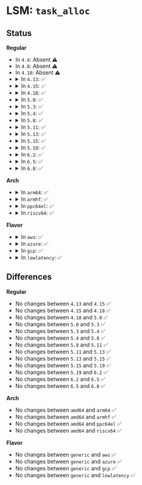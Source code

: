 # LSM: <code>task_alloc</code>

## Status
<b>Regular</b>
<ul>
<li>
In <code>4.4</code>: Absent ⚠️
</li>
<li>
In <code>4.8</code>: Absent ⚠️
</li>
<li>
In <code>4.10</code>: Absent ⚠️
</li>
<li>
<details>
<summary>In <code>4.13</code>: ✅</summary>

```c
int security_task_alloc(struct task_struct *task, long unsigned int clone_flags);
```
</details>
</li>
<li>
<details>
<summary>In <code>4.15</code>: ✅</summary>

```c
int security_task_alloc(struct task_struct *task, long unsigned int clone_flags);
```
</details>
</li>
<li>
<details>
<summary>In <code>4.18</code>: ✅</summary>

```c
int security_task_alloc(struct task_struct *task, long unsigned int clone_flags);
```
</details>
</li>
<li>
<details>
<summary>In <code>5.0</code>: ✅</summary>

```c
int security_task_alloc(struct task_struct *task, long unsigned int clone_flags);
```
</details>
</li>
<li>
<details>
<summary>In <code>5.3</code>: ✅</summary>

```c
int security_task_alloc(struct task_struct *task, long unsigned int clone_flags);
```
</details>
</li>
<li>
<details>
<summary>In <code>5.4</code>: ✅</summary>

```c
int security_task_alloc(struct task_struct *task, long unsigned int clone_flags);
```
</details>
</li>
<li>
<details>
<summary>In <code>5.8</code>: ✅</summary>

```c
int security_task_alloc(struct task_struct *task, long unsigned int clone_flags);
```
</details>
</li>
<li>
<details>
<summary>In <code>5.11</code>: ✅</summary>

```c
int security_task_alloc(struct task_struct *task, long unsigned int clone_flags);
```
</details>
</li>
<li>
<details>
<summary>In <code>5.13</code>: ✅</summary>

```c
int security_task_alloc(struct task_struct *task, long unsigned int clone_flags);
```
</details>
</li>
<li>
<details>
<summary>In <code>5.15</code>: ✅</summary>

```c
int security_task_alloc(struct task_struct *task, long unsigned int clone_flags);
```
</details>
</li>
<li>
<details>
<summary>In <code>5.19</code>: ✅</summary>

```c
int security_task_alloc(struct task_struct *task, long unsigned int clone_flags);
```
</details>
</li>
<li>
<details>
<summary>In <code>6.2</code>: ✅</summary>

```c
int security_task_alloc(struct task_struct *task, long unsigned int clone_flags);
```
</details>
</li>
<li>
<details>
<summary>In <code>6.5</code>: ✅</summary>

```c
int security_task_alloc(struct task_struct *task, long unsigned int clone_flags);
```
</details>
</li>
<li>
<details>
<summary>In <code>6.8</code>: ✅</summary>

```c
int security_task_alloc(struct task_struct *task, long unsigned int clone_flags);
```
</details>
</li>
</ul>
<b>Arch</b>
<ul>
<li>
<details>
<summary>In <code>arm64</code>: ✅</summary>

```c
int security_task_alloc(struct task_struct *task, long unsigned int clone_flags);
```
</details>
</li>
<li>
<details>
<summary>In <code>armhf</code>: ✅</summary>

```c
int security_task_alloc(struct task_struct *task, long unsigned int clone_flags);
```
</details>
</li>
<li>
<details>
<summary>In <code>ppc64el</code>: ✅</summary>

```c
int security_task_alloc(struct task_struct *task, long unsigned int clone_flags);
```
</details>
</li>
<li>
<details>
<summary>In <code>riscv64</code>: ✅</summary>

```c
int security_task_alloc(struct task_struct *task, long unsigned int clone_flags);
```
</details>
</li>
</ul>
<b>Flavor</b>
<ul>
<li>
<details>
<summary>In <code>aws</code>: ✅</summary>

```c
int security_task_alloc(struct task_struct *task, long unsigned int clone_flags);
```
</details>
</li>
<li>
<details>
<summary>In <code>azure</code>: ✅</summary>

```c
int security_task_alloc(struct task_struct *task, long unsigned int clone_flags);
```
</details>
</li>
<li>
<details>
<summary>In <code>gcp</code>: ✅</summary>

```c
int security_task_alloc(struct task_struct *task, long unsigned int clone_flags);
```
</details>
</li>
<li>
<details>
<summary>In <code>lowlatency</code>: ✅</summary>

```c
int security_task_alloc(struct task_struct *task, long unsigned int clone_flags);
```
</details>
</li>
</ul>

## Differences
<b>Regular</b>
<ul>
<li>
No changes between <code>4.13</code> and <code>4.15</code> ✅
</li>
<li>
No changes between <code>4.15</code> and <code>4.18</code> ✅
</li>
<li>
No changes between <code>4.18</code> and <code>5.0</code> ✅
</li>
<li>
No changes between <code>5.0</code> and <code>5.3</code> ✅
</li>
<li>
No changes between <code>5.3</code> and <code>5.4</code> ✅
</li>
<li>
No changes between <code>5.4</code> and <code>5.8</code> ✅
</li>
<li>
No changes between <code>5.8</code> and <code>5.11</code> ✅
</li>
<li>
No changes between <code>5.11</code> and <code>5.13</code> ✅
</li>
<li>
No changes between <code>5.13</code> and <code>5.15</code> ✅
</li>
<li>
No changes between <code>5.15</code> and <code>5.19</code> ✅
</li>
<li>
No changes between <code>5.19</code> and <code>6.2</code> ✅
</li>
<li>
No changes between <code>6.2</code> and <code>6.5</code> ✅
</li>
<li>
No changes between <code>6.5</code> and <code>6.8</code> ✅
</li>
</ul>
<b>Arch</b>
<ul>
<li>
No changes between <code>amd64</code> and <code>arm64</code> ✅
</li>
<li>
No changes between <code>amd64</code> and <code>armhf</code> ✅
</li>
<li>
No changes between <code>amd64</code> and <code>ppc64el</code> ✅
</li>
<li>
No changes between <code>amd64</code> and <code>riscv64</code> ✅
</li>
</ul>
<b>Flavor</b>
<ul>
<li>
No changes between <code>generic</code> and <code>aws</code> ✅
</li>
<li>
No changes between <code>generic</code> and <code>azure</code> ✅
</li>
<li>
No changes between <code>generic</code> and <code>gcp</code> ✅
</li>
<li>
No changes between <code>generic</code> and <code>lowlatency</code> ✅
</li>
</ul>
